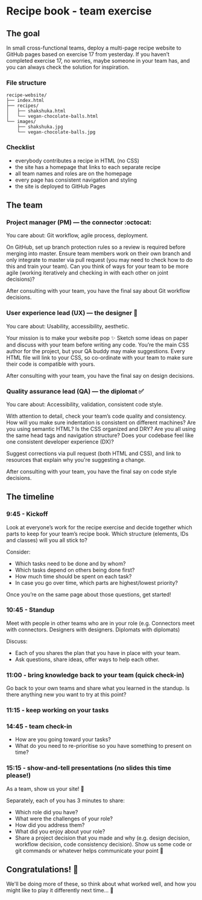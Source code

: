 # Recipe book - team exercise

## The goal

In small cross-functional teams, deploy a multi-page recipe website to GitHub pages based on exercise 17 from yesterday. If you haven’t completed exercise 17, no worries, maybe someone in your team has, and you can always check the solution for inspiration.

### File structure

```text
recipe-website/
├── index.html
├── recipes/
│   ├── shakshuka.html
│   └── vegan-chocolate-balls.html
└── images/
    ├── shakshuka.jpg
    └── vegan-chocolate-balls.jpg
```

### Checklist

- everybody contributes a recipe in HTML (no CSS)
- the site has a homepage that links to each separate recipe
- all team names and roles are on the homepage
- every page has consistent navigation and styling
- the site is deployed to GitHub Pages

## The team

### Project manager (PM) — the connector :octocat:

You care about: Git workflow, agile process, deployment.

On GitHub, set up branch protection rules so a review is required before merging into master.
Ensure team members work on their own branch and only integrate to master via pull request (you may need to check how to do this and train your team).
Can you think of ways for your team to be more agile (working iteratively and checking in with each other on joint decisions)?

After consulting with your team, you have the final say about Git workflow decisions.

### User experience lead (UX) — the designer :nail_care:

You care about: Usability, accessibility, aesthetic.

Your mission is to make your website pop :sparkles:
Sketch some ideas on paper and discuss with your team before writing any code.
You’re the main CSS author for the project, but your QA buddy may make suggestions. Every HTML file will link to your CSS, so co-ordinate with your team to make sure their code is compatible with yours.

After consulting with your team, you have the final say on design decisions.

### Quality assurance lead (QA) — the diplomat :white_check_mark:

You care about: Accessibility, validation, consistent code style.

With attention to detail, check your team’s code quality and consistency. How will you make sure indentation is consistent on different machines? Are you using semantic HTML? Is the CSS organized and DRY? Are you all using the same head tags and navigation structure? Does your codebase feel like one consistent developer experience (DX)?

Suggest corrections via pull request (both HTML and CSS), and link to resources that explain why you're suggesting a change.

After consulting with your team, you have the final say on code style decisions.

## The timeline

### 9:45 - Kickoff

Look at everyone’s work for the recipe exercise and decide together which parts to keep for your team’s recipe book. Which structure (elements, IDs and classes) will you all stick to?

Consider:
- Which tasks need to be done and by whom?
- Which tasks depend on others being done first?
- How much time should be spent on each task?
- In case you go over time, which parts are highest/lowest priority?

Once you’re on the same page about those questions, get started!

### 10:45 - Standup

Meet with people in other teams who are in your role (e.g. Connectors meet with connectors. Designers with designers. Diplomats with diplomats)

Discuss:
- Each of you shares the plan that you have in place with your team.
- Ask questions, share ideas, offer ways to help each other.

### 11:00 - bring knowledge back to your team (quick check-in)

Go back to your own teams and share what you learned in the standup. Is there anything new you want to try at this point?

### 11:15 - keep working on your tasks

### 14:45 - team check-in
- How are you going toward your tasks?
- What do you need to re-prioritise so you have something to present on time?

### 15:15 - show-and-tell presentations (no slides this time please!)

As a team, show us your site! :tada:

Separately, each of you has 3 minutes to share:

- Which role did you have?
- What were the challenges of your role?
- How did you address them?
- What did you enjoy about your role?
- Share a project decision that you made and why (e.g. design decision, workflow decision, code consistency decision). Show us some code or git commands or whatever helps communicate your point :slightly_smiling_face:

## Congratulations! :tada:

We'll be doing more of these, so think about what worked well, and how you might like to play it differently next time... :thinking: